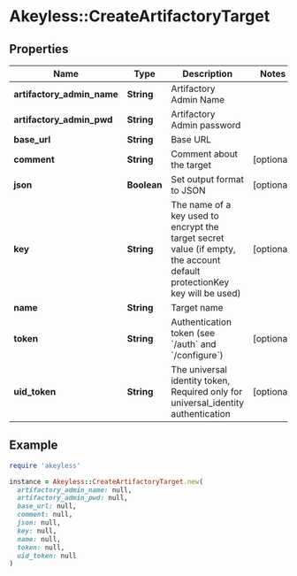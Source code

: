 # Akeyless::CreateArtifactoryTarget

## Properties

| Name | Type | Description | Notes |
| ---- | ---- | ----------- | ----- |
| **artifactory_admin_name** | **String** | Artifactory Admin Name |  |
| **artifactory_admin_pwd** | **String** | Artifactory Admin password |  |
| **base_url** | **String** | Base URL |  |
| **comment** | **String** | Comment about the target | [optional] |
| **json** | **Boolean** | Set output format to JSON | [optional] |
| **key** | **String** | The name of a key used to encrypt the target secret value (if empty, the account default protectionKey key will be used) | [optional] |
| **name** | **String** | Target name |  |
| **token** | **String** | Authentication token (see &#x60;/auth&#x60; and &#x60;/configure&#x60;) | [optional] |
| **uid_token** | **String** | The universal identity token, Required only for universal_identity authentication | [optional] |

## Example

```ruby
require 'akeyless'

instance = Akeyless::CreateArtifactoryTarget.new(
  artifactory_admin_name: null,
  artifactory_admin_pwd: null,
  base_url: null,
  comment: null,
  json: null,
  key: null,
  name: null,
  token: null,
  uid_token: null
)
```

